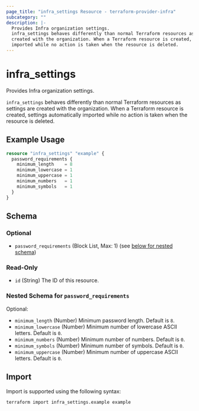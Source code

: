 ```yaml
---
page_title: "infra_settings Resource - terraform-provider-infra"
subcategory: ""
description: |-
  Provides Infra organization settings.
  infra_settings behaves differently than normal Terraform resources as settings are
  created with the organization. When a Terraform resource is created, settings automatically
  imported while no action is taken when the resource is deleted.
---
```


# infra_settings

Provides Infra organization settings.

`infra_settings` behaves differently than normal Terraform resources as settings are
created with the organization. When a Terraform resource is created, settings automatically
imported while no action is taken when the resource is deleted.

## Example Usage

```terraform
resource "infra_settings" "example" {
  password_requirements {
    minimum_length    = 8
    minimum_lowercase = 1
    minimum_uppercase = 1
    minimum_numbers   = 1
    minimum_symbols   = 1
  }
}
```

<!-- schema generated by tfplugindocs -->
## Schema

### Optional

- `password_requirements` (Block List, Max: 1) (see [below for nested schema](#nestedblock--password_requirements))

### Read-Only

- `id` (String) The ID of this resource.

<a id="nestedblock--password_requirements"></a>
### Nested Schema for `password_requirements`

Optional:

- `minimum_length` (Number) Minimum password length. Default is `8`.
- `minimum_lowercase` (Number) Minimum number of lowercase ASCII letters. Default is `0`.
- `minimum_numbers` (Number) Minimum number of numbers. Default is `0`.
- `minimum_symbols` (Number) Minimum number of symbols. Default is `0`.
- `minimum_uppercase` (Number) Minimum number of uppercase ASCII letters. Default is `0`.

## Import

Import is supported using the following syntax:

```shell
terraform import infra_settings.example example
```
